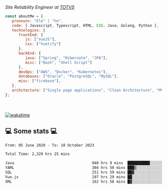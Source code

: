 <p><em>Site Reliability Engineer at <a href="https://www.totvs.com/">TOTVS</a></br>
</em></p>


```javascript
const aboutMe = {
   pronouns: "Ele" | "he",
   code: [ Javascript, Typescript, HTML, CSS, Java, Golang, Python ],
   technologies: {
      frontEnd: {
         js: ["VueJS"],
         css: ["Vuetify"]
      },
      backEnd: {
         java: ["Spring", "Hibernate", "JPA"],
         misc: ["Bash", "Shell Script"]
      },
      devOps: ["AWS", "Docker", "Kubernetes"],
      databases: ["Oracle", "PostgreSQL", "MySQL"],
      misc: ["firebase"],
   },
   architecture: ["Single page applications", "Clean Architecture", "MVC", "Microservices"],
};
```
</br></br>
[![wakatime](https://wakatime.com/badge/user/a3a8ed06-d304-4d6b-bc86-4adc418cdea7.svg)](https://wakatime.com/@a3a8ed06-d304-4d6b-bc86-4adc418cdea7)
<h2>💻 Some stats 💻</h2>

<!--START_SECTION:waka-->

```txt
From: 05 June 2020 - To: 18 October 2023

Total Time: 2,329 hrs 25 mins

Java                                   940 hrs 9 mins  ██████████░░░░░░░░░░░░░░░   40.36 %
YAML                                   304 hrs 50 mins ███▒░░░░░░░░░░░░░░░░░░░░░   13.09 %
SQL                                    251 hrs 59 mins ██▓░░░░░░░░░░░░░░░░░░░░░░   10.82 %
Vue.js                                 197 hrs 29 mins ██░░░░░░░░░░░░░░░░░░░░░░░   08.48 %
XML                                    162 hrs 58 mins █▓░░░░░░░░░░░░░░░░░░░░░░░   07.00 %
```

<!--END_SECTION:waka-->
